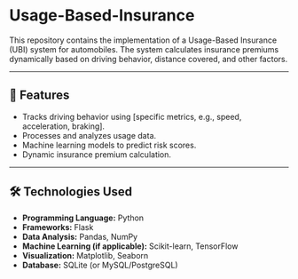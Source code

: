 # Usage-Based-Insurance
This repository contains the implementation of a Usage-Based Insurance (UBI) system for automobiles. The system calculates insurance premiums dynamically based on driving behavior, distance covered, and other factors.

---

## 🚗 Features
- Tracks driving behavior using [specific metrics, e.g., speed, acceleration, braking].
- Processes and analyzes usage data.
- Machine learning models to predict risk scores.
- Dynamic insurance premium calculation.

---

## 🛠️ Technologies Used
- **Programming Language:** Python
- **Frameworks:** Flask 
- **Data Analysis:** Pandas, NumPy
- **Machine Learning (if applicable):** Scikit-learn, TensorFlow
- **Visualization:** Matplotlib, Seaborn
- **Database:** SQLite (or MySQL/PostgreSQL)
